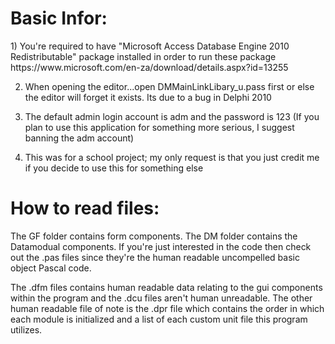 <h1>Basic Infor:</h1>
1) You're required to have "Microsoft Access Database Engine 2010 Redistributable" package installed in order to run these package
https://www.microsoft.com/en-za/download/details.aspx?id=13255

2) When opening the editor...open DMMainLinkLibary_u.pass first or else the editor will forget it exists. Its due to a bug in Delphi 2010

3) The default admin login account is adm and the password is 123 
	(If you plan to use this application for something more serious, I suggest banning the adm account)
	
4) This was for a school project; my only request is that you just credit me if you decide to use this for something else 

<h1>How to read files:</h1>
The GF folder contains form components. The DM folder contains the Datamodual components. If you're just interested in the code then check out the .pas files since they're the human readable uncompelled basic object Pascal code.   

The .dfm files contains human readable data relating to the gui components within the program and the .dcu files aren't human unreadable. 
The other human readable file of note is the .dpr file which contains the order in which each module is initialized and a list of each custom unit file this program utilizes. 

